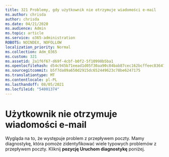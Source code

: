 ```yaml
---
title: 321 Problemy, gdy użytkownik nie otrzymuje wiadomości e-mail
ms.author: chrisda
author: chrisda
ms.date: 04/21/2020
ms.audience: Admin
ms.topic: article
ms.service: o365-administration
ROBOTS: NOINDEX, NOFOLLOW
localization_priority: Normal
ms.collection: Adm_O365
ms.custom: 321
ms.assetid: 2a1f6f67-d69f-4cbf-b0f2-5f10998b5ba1
ms.openlocfilehash: d54c945b71eead1d05f30aa90c84bab87cec162bcffeec836471b5a25c5055e6
ms.sourcegitcommit: b5f7da89a650d2915dc652449623c78be6247175
ms.translationtype: MT
ms.contentlocale: pl-PL
ms.lasthandoff: 08/05/2021
ms.locfileid: "54001374"
---
```

# <a name="a-user-isnt-receiving-email-messages"></a>Użytkownik nie otrzymuje wiadomości e-mail

Wygląda na to, że występuje problem z przepływem poczty. Mamy diagnostykę, która pomoże zidentyfikować wiele typowych problemów z przepływem poczty. Kliknij **pozycję Uruchom diagnostykę** poniżej.
 